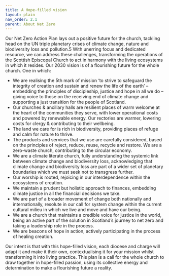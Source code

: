 ```yaml
---
title: A Hope-filled vision
layout: plain
nav_order: 2.1
parent: About Net Zero
---
```


Our Net Zero Action Plan lays out a positive future for the church, tackling head on the UN triple planetary crises of climate change, nature and biodiversity loss and pollution.5 With unerring focus and dedicated resource, we can address these challenges, transforming the operations of the Scottish Episcopal Church to act in harmony with the living ecosystems in which it resides.
Our 2030 vision is of a flourishing future for the whole church. One in which:

* We are realising the 5th mark of mission ‘to strive to safeguard the integrity of creation and sustain and renew the life of the earth’ – embedding the principles of discipleship, justice and hope in all we do – giving voice to those on the receiving end of climate change and supporting a just transition for the people of Scotland.
* Our churches & ancillary halls are resilient places of warm welcome at the heart of the communities they serve, with lower operational costs and powered by renewable energy. Our rectories are warmer, lowering costs for clergy & contributing to their wellbeing.
* The land we care for is rich in biodiversity, providing places of refuge and calm for nature to thrive.
* The products and services that we use are carefully considered, based on the principles of reject, reduce, reuse, recycle and restore. We are a zero-waste church, contributing to the circular economy.
* We are a climate literate church, fully understanding the systemic link between climate change and biodiversity loss, acknowledging that climate change and biodiversity loss are part of a wider set of planetary boundaries which we must seek not to transgress further.
* Our worship is rooted, rejoicing in our interdependence within the ecosystems of creation.
* We maintain a prudent but holistic approach to finances, embedding climate justice in all the financial decisions we take.
* We are part of a broader movement of change both nationally and internationally, resolute in our call for system change within the current cultural milieu in which we live and move and have our being.
* We are a church that maintains a credible voice for justice in the world, being an active part of the solution in Scotland’s journey to net zero and taking a leadership role in the process.
* We are beacons of hope in action, actively participating in the process of healing creation.

Our intent is that with this hope-filled vision, each diocese and charge will adapt it and make it their own, contextualising it for your mission whilst transforming it into living practice. This plan is a call for the whole church to draw together in hope-filled passion, using its collective energy and determination to make a flourishing future a reality.
